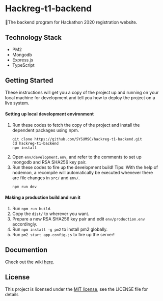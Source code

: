# Hackreg-t1-backend
🤟The backend program for Hackathon 2020 registration website.

## Technology Stack
- PM2
- Mongodb
- Express.js
- TypeScript

## Getting Started

These instructions will get you a copy of the project up and running on your local machine for development and tell you how to deploy the project on a live system.

#### Setting up local development environment
1. Run these codes to fetch the copy of the project and install the dependent packages using npm.
    ```
    git clone https://github.com/SYSUMSC/hackreg-t1-backend.git
    cd hackreg-t1-backend
    npm install
    ```
2. Open `env/development.env`, and refer to the comments to set up mongodb and RSA SHA256 key pair.
3. Run these codes to fire up the development build! Tips: With the help of nodemon, a recompile will automatically be executed whenever there are file changes in `src/` and `env/`.
    ```
    npm run dev
    ```

#### Making a production build and run it
1. Run `npm run build`.
2. Copy the `dist/` to wherever you want.
3. Prepare a new RSA SHA256 key pair and edit `env/production.env` accordingly.
4. Run `npm install -g pm2` to install pm2 globally.
5. Run `pm2 start app.config.js` to fire up the server!

## Documention
Check out the wiki [here](https://github.com/SYSUMSC/hackreg-t1-backend/wiki/).

## License
This project is licensed under the [MIT license](https://opensource.org/licenses/mit-license.php), see the LICENSE file for details
